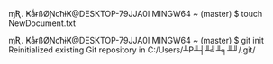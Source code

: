 ɱƦ. ҜǻɍßØƝƈħɨҜ@DESKTOP-79JJA0I MINGW64 ~ (master)
$ touch NewDocument.txt

ɱƦ. ҜǻɍßØƝƈħɨҜ@DESKTOP-79JJA0I MINGW64 ~ (master)
$ git init
Reinitialized existing Git repository in C:/Users/╨Р╨┤╨╝╨╕╨╜/.git/
